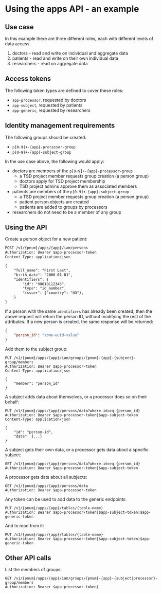 
# Using the apps API - an example

## Use case

In this example there are three different roles, each with different levels of data access:

1. doctors - read and write on individual and aggregate data
2. patients - read and write on their own individual data
3. researchers - read on aggregate data

## Access tokens

The following token types are defined to cover these roles:

* `app-processor`, requested by doctors
* `app-subject`, requested by patients
* `app-generic`, requested by researchers

## Identity management requirements

The following groups should be created:
* `p[0-9]+-{app}-processor-group`
* `p[0-9]+-{app}-subject-group`

In the use case above, the following would apply:

* doctors are members of the `p[0-9]+-{app}-processor-group`
  * a TSD project member requests group creation (a person group)
  * doctors apply for TSD project membership
  * TSD project admins approve them as associated members
* patients are members of the `p[0-9]+-{app}-subject-group`
  * a TSD project member requests group creation (a person group)
  * patient person objects are created
  * patients are added to groups by processors
* researchers do not need to be a member of any group

## Using the API

Create a person object for a new patient:
```txt
POST /v1/{pnum}/apps/{app}/iam/persons
Authorization: Bearer $app-processor-token
Content-Type: application/json

{
    "full_name": "First Last",
    "birth_date": "2000-01-01",
    "identifiers": {
        "id": "00010112345",
        "type": "id_number",
        "issuer": {"country": "NO"},
    }
}
```

If a person with the same `identifiers` has already been created, then the above request will return the person ID, without modifying the rest of the attributes. If a new person is created, the same response will be returned:
```json
{
    "person_id": "some-uuid-value"
}
```

Add them to the subject group:
```
PUT /v1/{pnum}/apps/{app}/iam/groups/{pnum}-{app}-{subject}-group/members
Authorization: Bearer $app-processor-token
Content-Type: application/json

{
    "member": "person_id"
}
```

A subject adds data about themselves, or a processor does so on their behalf:
```
PUT /v1/{pnum}/apps/{app}/persons/data?where.id=eq.{person_id}
Authorization: Bearer $app-processor-token|$app-subject-token
Content-Type: application/json

{
    "id": "person-id",
    "data": {...}
}
```

A subject gets their own data, or a processor gets data about a specific subject:
```
GET /v1/{pnum}/apps/{app}/persons/data?where.id=eq.{person_id}
Authorization: Bearer $app-processor-token|$app-subject-token
```

A processor gets data about all subjects:
```
GET /v1/{pnum}/apps/{app}/persons/data
Authorization: Bearer $app-processor-token
```

Any token can be used to add data to the generic endpoints:
```
PUT /v1/{pnum}/apps/{app}/tables/{table-name}
Authorization: Bearer $app-processor-token|$app-subject-token|$app-generic-token
```

And to read from it:
```
PUT /v1/{pnum}/apps/{app}/tables/{table-name}
Authorization: Bearer $app-processor-token|$app-subject-token|$app-generic-token
```

## Other API calls

List the members of groups:
```
GET /v1/{pnum}/apps/{app}/iam/groups/{pnum}-{app}-{subject|processor}-group/members
Authorization: Bearer $app-processor-token|
```
